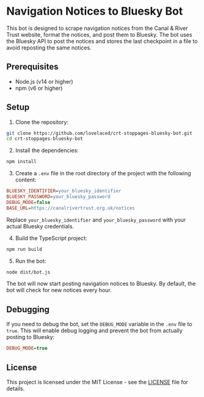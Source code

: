 # Navigation Notices to Bluesky Bot

This bot is designed to scrape navigation notices from the Canal & River Trust website, format the notices, and post them to Bluesky. The bot uses the Bluesky API to post the notices and stores the last checkpoint in a file to avoid reposting the same notices.

## Prerequisites

- Node.js (v14 or higher)
- npm (v6 or higher)

## Setup

1. Clone the repository:

```bash
git clone https://github.com/lovelaced/crt-stoppages-bluesky-bot.git
cd crt-stoppages-bluesky-bot
```

2. Install the dependencies:

```bash
npm install
```

3. Create a `.env` file in the root directory of the project with the following content:

```ini
BLUESKY_IDENTIFIER=your_bluesky_identifier
BLUESKY_PASSWORD=your_bluesky_password
DEBUG_MODE=false
BASE_URL=https://canalrivertrust.org.uk/notices
```

Replace `your_bluesky_identifier` and `your_bluesky_password` with your actual Bluesky credentials.

4. Build the TypeScript project:

```bash
npm run build
```

5. Run the bot:

```bash
node dist/bot.js
```

The bot will now start posting navigation notices to Bluesky. By default, the bot will check for new notices every hour.

## Debugging

If you need to debug the bot, set the `DEBUG_MODE` variable in the `.env` file to `true`. This will enable debug logging and prevent the bot from actually posting to Bluesky:

```ini
DEBUG_MODE=true
```

## License

This project is licensed under the MIT License - see the [LICENSE](LICENSE) file for details.
```
